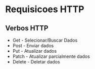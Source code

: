 # Requisicoes HTTP

## Verbos HTTP

- Get - Selecionar/Buscar Dados
- Post - Enviar dados
- Put - Atualizar dados
- Patch - Atualizar parcialmente dados
- Delete - Deletar dados